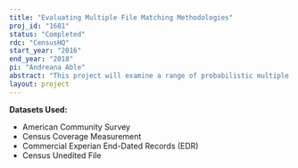 ```yaml
---
title: "Evaluating Multiple File Matching Methodologies"
proj_id: "1681"
status: "Completed"
rdc: "CensusHQ"
start_year: "2016"
end_year: "2018"
pi: "Andreana Able"
abstract: "This project will examine a range of probabilistic multiple file matching procedures using the data sources provided by Census. These methods consider sets of records from different files simultaneously, utilizing all available information in order to estimate the probability that the various subsets of these records correspond to the same person. The results from these file matching techniques will be compared to results from current Census Bureau file matching practices."
layout: project
---
```


**Datasets Used:**

  - American Community Survey 
  - Census Coverage Measurement 
  - Commercial Experian End-Dated Records (EDR) 
  - Census Unedited File 

